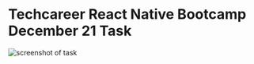 # Techcareer React Native Bootcamp December 21 Task

![screenshot of task](https://github.com/mehmetsinann/techcareer-bootcamp/assets/73042487/cdead5f6-ad0d-43fc-8968-85ccf66320c4)
